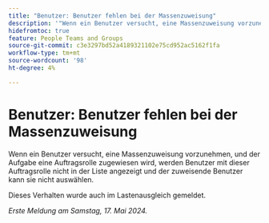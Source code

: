 ```yaml
---
title: "Benutzer: Benutzer fehlen bei der Massenzuweisung"
description: '"Wenn ein Benutzer versucht, eine Massenzuweisung vorzunehmen, und der Aufgabe eine Auftragsrolle zugewiesen wird, werden Benutzer mit dieser Auftragsrolle nicht in der Liste angezeigt und der zuweisende Benutzer kann sie nicht auswählen. „'
hidefromtoc: true
feature: People Teams and Groups
source-git-commit: c3e3297bd52a4189321102e75cd952ac5162f1fa
workflow-type: tm+mt
source-wordcount: '98'
ht-degree: 4%

---
```



# Benutzer: Benutzer fehlen bei der Massenzuweisung

Wenn ein Benutzer versucht, eine Massenzuweisung vorzunehmen, und der Aufgabe eine Auftragsrolle zugewiesen wird, werden Benutzer mit dieser Auftragsrolle nicht in der Liste angezeigt und der zuweisende Benutzer kann sie nicht auswählen.

Dieses Verhalten wurde auch im Lastenausgleich gemeldet.

_Erste Meldung am Samstag, 17. Mai 2024._
